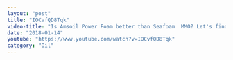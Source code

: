 ```yaml
---
layout: "post"
title: "IOCvfQD8Tqk"
video-title: "Is Amsoil Power Foam better than Seafoam  MMO? Let's find out!"
date: "2018-01-14"
youtube: "https://www.youtube.com/watch?v=IOCvfQD8Tqk"
category: "Oil"
---
```

<div class="space-y-1"></div>